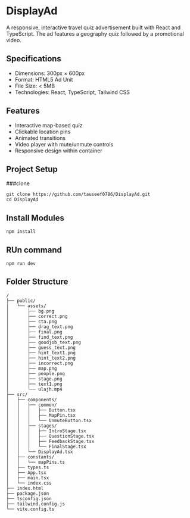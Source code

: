 # DisplayAd

A responsive, interactive travel quiz advertisement built with React and TypeScript. The ad features a geography quiz followed by a promotional video.

## Specifications

- Dimensions: 300px × 600px
- Format: HTML5 Ad Unit
- File Size: < 5MB
- Technologies: React, TypeScript, Tailwind CSS

## Features

- Interactive map-based quiz
- Clickable location pins
- Animated transitions
- Video player with mute/unmute controls
- Responsive design within container

## Project Setup
 ###clone
 
    git clone https://github.com/tauseef0786/DisplayAd.git
    cd DisplayAd
## Install Modules 
    npm install
## RUn command
    npm run dev 

## Folder Structure
    /
    ├── public/
    │   └── assets/
    │       ├── bg.png
    │       ├── correct.png
    │       ├── cta.png
    │       ├── drag_text.png
    │       ├── final.png
    │       ├── find_text.png
    │       ├── goodjob_text.png
    │       ├── guess_text.png
    │       ├── hint_text1.png
    │       ├── hint_text2.png
    │       ├── incorrect.png
    │       ├── map.png
    │       ├── people.png
    │       ├── stage.png
    │       ├── text1.png
    │       └── ulajh.mp4
    ├── src/
    │   ├── components/
    │   │   ├── common/
    │   │   │   ├── Button.tsx
    │   │   │   ├── MapPin.tsx
    │   │   │   └── UnmuteButton.tsx
    │   │   ├── stages/
    │   │   │   ├── IntroStage.tsx
    │   │   │   ├── QuestionStage.tsx
    │   │   │   ├── FeedbackStage.tsx
    │   │   │   └── FinalStage.tsx
    │   │   └── DisplayAd.tsx
    │   ├── constants/
    │   │   └── mapPins.ts
    │   ├── types.ts
    │   ├── App.tsx
    │   ├── main.tsx
    │   └── index.css
    ├── index.html
    ├── package.json
    ├── tsconfig.json
    ├── tailwind.config.js
    └── vite.config.ts
    
    
    
    
